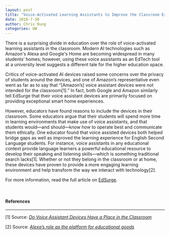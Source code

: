 ```yaml
---
layout: post
title: "Voice-Activated Learning Assistants to Improve the Classroom Experience" 
date: 2018-7-30
author: Chris Oung
categories: UW
---
```


There is a surprising divide in education over the role of voice-activated learning assistants in the classroom. Modern AI technologies such as Amazon's Alexa and Google's Home are becoming widespread in many students’ homes; however, using these voice assistants as an EdTech tool at a university level suggests a different tale for the higher education space. 
<!--more-->
Critics of voice-activated AI devices raised some concerns over the privacy of students around the devices, and one of Amazon’s representative even went as far as to say that “[Amazon’s] voice assistant devices were not intended for the classroom[1].” In fact, both Google and Amazon similarly tell EdSurge that their voice assistant devices are primarily focused on providing exceptional smart home experiences. 

However, educators have found reasons to include the devices in their classroom. Some educators argue that their students will spend more time in learning environments that make use of voice assistants, and that students would—and should—know how to operate best and communicate them ethically. One educator found that voice assisted devices both helped bridge gaps as well as improved the learning experience for English Second Language students. For instance, voice assistants in any educational context provide language learners a powerful educational resource to develop their speaking and listening skills—which is something traditional search lacks[1]. Whether or not they belong in the classroom or at home, these devices have proven to provide a more engaging learning environment and help transform the way we interact with technology[2].

For more information, read the full article on [EdSurge](https://www.edsurge.com/news/2018-07-11-do-voice-assistant-devices-have-a-place-in-the-classroom).

<br/>

#### References
---

[1] Source: *[Do Voice Assistant Devices Have a Place in the Classroom](https://www.edsurge.com/news/2018-07-11-do-voice-assistant-devices-have-a-place-in-the-classroom)*

[2] Source: *[Alexa’s role as the platform for educational goods](https://medium.com/human-learning/alexa-amazons-trojan-horse-as-an-education-platform-8e284d7e3ca0)*



